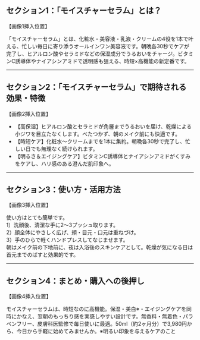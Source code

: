 ## セクション1：「モイスチャーセラム」とは？

【画像1挿入位置】

「モイスチャーセラム」とは、化粧水・美容液・乳液・クリームの4役を1本で叶える、忙しい毎日に寄り添うオールインワン美容液です。朝晩各30秒でケアが完了し、ヒアルロン酸やセラミドなどの保湿成分でうるおいをチャージ。ビタミンC誘導体やナイアシンアミドで透明感も狙える、時短×高機能の新定番です。

---

## セクション2：「モイスチャーセラム」で期待される効果・特徴

【画像2挿入位置】

- 【高保湿】ヒアルロン酸とセラミドが角層までうるおいを届け、乾燥による小ジワを目立たなくします。べたつかず、朝のメイク前にも快適です。
- 【時短ケア】化粧水〜クリームまでを1本に集約。朝晩各30秒で完了し、忙しい日でも無理なく続けられます。
- 【明るさ＆エイジングケア】ビタミンC誘導体とナイアシンアミドがくすみをケアし、ハリ感のある澄んだ肌印象へ。

---

## セクション3：使い方・活用方法

【画像3挿入位置】

使い方はとても簡単です。  
1）洗顔後、清潔な手に2〜3プッシュ取ります。  
2）顔全体にやさしく広げ、頬・目元・口元は重ねづけ。  
3）手のひらで軽くハンドプレスしてなじませます。  
朝はメイク前の下地前に、夜は入浴後のスキンケアとして。乾燥が気になる日は首元までのばすと効果的です。

---

## セクション4：まとめ・購入への後押し

【画像4挿入位置】

モイスチャーセラムは、時短なのに高機能。保湿・美白※・エイジングケアを同時にかなえ、翌朝のもっちり感を実感しやすい設計です。無香料・無着色・パラベンフリー、皮膚科医監修で毎日使いに最適。50ml（約2ヶ月分）で3,980円から、今日から手軽に始めてみませんか。※明るい印象を与えるケアのこと